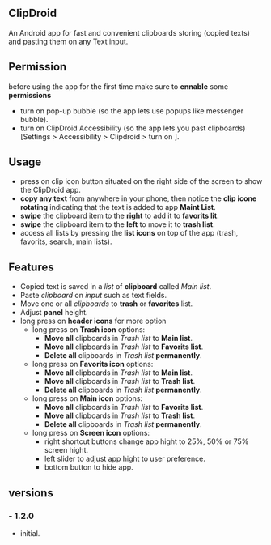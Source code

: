 ## ClipDroid
An Android app for fast and convenient clipboards storing (copied texts) and pasting them on any Text input.

## Permission
before using the app for the first time make sure to **ennable** some **permissions**
- turn on pop-up bubble (so the app lets use popups like messenger bubble).
- turn on ClipDroid Accessibility (so the app lets you past clipboards) 
  [Settings > Accessibility > Clipdroid > turn on ].

## Usage
- press on clip icon button situated on the right side of the screen to show the ClipDroid app.
- **copy any text** from anywhere in your phone, then notice the **clip icone rotating** indicating that the text is added to app **Maint List**.
- **swipe** the clipboard item to the **right** to add it to **favorits lit**.
- **swipe** the clipboard item to the **left** to move it to **trash list**.
- access all lists by pressing the **list icons** on top of the app (trash, favorits, search, main lists).

## Features
- Copied text is saved in a *list* of **clipboard** called *Main list*.
- Paste *clipboard* on *input* such as text fields.
- Move one or all *clipboards* to **trash** or **favorites** list.
- Adjust **panel** height.
- long press on **header icons** for more option
     - long press on **Trash icon** options:
          - **Move all** clipboards in *Trash list* to **Main list**.
          - **Move all** clipboards in *Trash list* to **Favorits list**.
          - **Delete all** clipboards in *Trash list* **permanently**.
     - long press on **Favorits icon** options:
          - **Move all** clipboards in *Trash list* to **Main list**.
          - **Move all** clipboards in *Trash list* to **Trash list**.
          - **Delete all** clipboards in *Trash list* **permanently**.
     - long press on **Main icon** options:
          - **Move all** clipboards in *Trash list* to **Favorits list**.
          - **Move all** clipboards in *Trash list* to **Trash list**.
          - **Delete all** clipboards in *Trash list* **permanently**.    
     - long press on **Screen icon** options:
          - right shortcut buttons change app hight to 25%, 50% or 75% screen hight. 
          - left slider to adjust app hight to user preference.
          - bottom button to hide app. 
## versions
### - 1.2.0
 - initial. 
